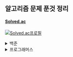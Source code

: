 ## 알고리즘 문제 푼것 정리

#### <a href = "https://solved.ac/">Solved.ac</a>
[![Solved.ac프로필](http://mazassumnida.wtf/api/v2/generate_badge?boj=ccc96360)](https://solved.ac/profile/ccc96360)

<details>
<summary>백준</summary>
<div markdown="1">

<details>
<summary>Bronze</summary>
<div markdown="1">

| 번호 | 문제이름 | 난이도 | 언어 |
| --- |:---:| :---:| :---:|
1000 | [A+B](https://www.acmicpc.net/problem/1000) | Bronze V | Python3
1271 | [엄청난 부자2](https://www.acmicpc.net/problem/1271) | Bronze V | Python3
15727 | [조별과제를 할려는데 조장이 사라졌다.](https://www.acmicpc.net/problem/15727) | Bronze V | Python3
1297 | [TV 크기](https://www.acmicpc.net/problem/1297) | Bronze IV | Python3
1330 | [두 수 비교하기](https://www.acmicpc.net/problem/1330) | Bronze IV | Python3
1009 | [분산처리](https://www.acmicpc.net/problem/1009) | Bronze III | Python3
1085 | [직사각형에서 탈출](https://www.acmicpc.net/problem/1085) | Bronze III | Python3
1267 | [핸드폰 요금](https://www.acmicpc.net/problem/1267) | Bronze III | Python3
1547 | [공](https://www.acmicpc.net/problem/1547) | Bronze III | Python3
1284 | [집 주소](https://www.acmicpc.net/problem/1284) | Bronze III | Python3
2884 | [알람 시계](https://www.acmicpc.net/problem/2884) | Bronze III | Python3
1942 | [디지털시계](https://www.acmicpc.net/problem/1942) | Bronze III | Python3
1075 | [나누기](https://www.acmicpc.net/problem/1075) | Bronze II | Python3
1076 | [저항](https://www.acmicpc.net/problem/1076) | Bronze II | Python3
1100 | [하얀 칸](https://www.acmicpc.net/problem/1100) | Bronze II | Python3
1152 | [단어의 개수](https://www.acmicpc.net/problem/1152) | Bronze II | Python3
1159 | [농구 경기](https://www.acmicpc.net/problem/1159) | Bronze II | Python3
1225 | [이상한 곱셈](https://www.acmicpc.net/problem/1159) | Bronze II | Python3
1032 | [명령 프롬프트](https://www.acmicpc.net/problem/1032) | Bronze I | Python3
1110 | [더하기 사이클](https://www.acmicpc.net/problem/1110) | Bronze I | Python3
1157 | [단어 공부](https://www.acmicpc.net/problem/1157) | Bronze I | Python3
1236 | [성 지키기](https://www.acmicpc.net/problem/1236) | Bronze I | Python3
1252 | [이진수 덧셈](https://www.acmicpc.net/problem/1252) | Bronze I | Python3
1268 | [임시 반장 정하기](https://www.acmicpc.net/problem/1268) | Bronze I | Python3
1259 | [팰린드롬수](https://www.acmicpc.net/problem/1259) | Bronze I | Python3
1296 | [데이트](https://www.acmicpc.net/problem/1296) | Bronze I | Python3
1312 | [소수](https://www.acmicpc.net/problem/1312) | Bronze I | Python3
1308 | [D-Day](https://www.acmicpc.net/problem/1308) | Bronze I | Python3
1357 | [뒤집힌 덧셈](https://www.acmicpc.net/problem/1357) | Bronze I | Python3
1356 | [유진수](https://www.acmicpc.net/problem/1356) | Bronze I | Python3
1388 | [바닥장식](https://www.acmicpc.net/problem/1388) | Bronze I | Python3
1453 | [피시방 알바](https://www.acmicpc.net/problem/1453) | Bronze I | Python3
1524 | [세준세비](https://www.acmicpc.net/problem/1524) | Bronze I | Python3
1855 | [암호](https://www.acmicpc.net/problem/1855) | Bronze I | Python3
1977 | [완전제곱수](https://www.acmicpc.net/problem/1977) | Bronze I | Python3
2033 | [반올림](https://www.acmicpc.net/problem/2033) | Bronze I | Python3
11179 | [2진수 뒤집기](https://www.acmicpc.net/problem/11179) | Bronze I | Python3
2748 | [피보나치 수 1](https://www.acmicpc.net/problem/2748) | BronzeI | Java
11050 | [이항 계수 1](https://www.acmicpc.net/problem/11050) | BronzeI | Java
통계 | 총합 | 39문제
</div>
</details>

<details>
<summary>Silver </summary>
<details>
<summary>Silver V ~ Silver III</summary>
<div markdown="1">

| 번호 | 문제이름 | 난이도 | 언어 |
| --- |:---:| :---:| :---:|
2714 | [문자를 받은 승환이](https://www.acmicpc.net/problem/2714) | Silver V | Python3
1913 | [달팽이](https://www.acmicpc.net/problem/1913) | Silver V | Python3
1145 | [적어도 대부분의 배수](https://www.acmicpc.net/problem/1145) | Silver V | Python3
8979 | [올림픽](https://www.acmicpc.net/problem/8979) | Silver V | Python3
2818 | [숙제하기 싫을 때](https://www.acmicpc.net/problem/2818) | Silver V | Python3
18511 | [큰 수 구성하기](https://www.acmicpc.net/problem/18511) | Silver V | Python3
1037 | [약수](https://www.acmicpc.net/problem/1037) | Silver V | Python3
1476 | [날짜 계산](https://www.acmicpc.net/problem/1476) | Silver V | Python3
9324 | [진짜 메시지](https://www.acmicpc.net/problem/9324) | Silver V | Python3
3724 | [표](https://www.acmicpc.net/problem/3724) | Silver V | Python3
9627 | [문장](https://www.acmicpc.net/problem/9627) | Silver V | Python3
5555 | [반지](https://www.acmicpc.net/problem/5555) | Silver V | Python3
14626 | [ISBN](https://www.acmicpc.net/problem/14626) | Silver V | Python3
1544 | [사이클 단어](https://www.acmicpc.net/problem/1544) | Silver V | Python3
1812 | [사탕](https://www.acmicpc.net/problem/1812) | Silver V | Python3
1063 | [킹](https://www.acmicpc.net/problem/1063) | Silver V | Python3
1475 | [방번호](https://www.acmicpc.net/problem/1475) | Silver V | Python3
1316 | [그룹 단어 체커](https://www.acmicpc.net/problem/1316) | Silver V | Python3
2998 | [8진수](https://www.acmicpc.net/problem/2998) | Silver V | Python3
1181 | [단어 정렬](https://www.acmicpc.net/problem/1181) | Silver V | Python3
7568 | [덩치](https://www.acmicpc.net/problem/7568) | Silver V | Python3
1436 | [영화감독 숌](https://www.acmicpc.net/problem/1436) | Silver V | Python3
11651 | [좌표 정렬하기2](https://www.acmicpc.net/problem/11651) | Silver V | Python3
11723 | [집합](https://www.acmicpc.net/problem/11723) | Silver V | Python3
10610 | [30](https://www.acmicpc.net/problem/10610) | Silver V | Python3
11004 | [K번째 수](https://www.acmicpc.net/problem/11004) | Silver V | Python3
10867 | [중복 빼고 정렬하기](https://www.acmicpc.net/problem/10867) | Silver V | Python3
2822 | [점수 계산](https://www.acmicpc.net/problem/2822) | Silver V | Python3
1010 | [다리 놓기](https://www.acmicpc.net/problem/1010) | Silver V | Python3, Java
2503 | [숫자 야구](https://www.acmicpc.net/problem/2503) | Silver V | Python3
7785 | [회사에 있는 사람](https://www.acmicpc.net/problem/7785) | Silver V | Python3
1059 | [좋은 구간](https://www.acmicpc.net/problem/1059) | Silver V | Python3
1158 | [요세푸스 문제](https://www.acmicpc.net/problem/1158) | Silver V | Python3
4673 | [셀프 넘버](https://www.acmicpc.net/problem/4673) | Silver V | Python3
2941 | [크로아티아 알파벳](https://www.acmicpc.net/problem/2941) | Silver V | Java
2751 | [수 정렬하기 2](https://www.acmicpc.net/problem/2751) | Silver V | Java
1427 | [소트인사이드](https://www.acmicpc.net/problem/1427) | Silver V | Java
10989 | [수 정렬하기 3](https://www.acmicpc.net/problem/10989) | Silver V | Java
2581 | [소수](https://www.acmicpc.net/problem/2581) | Silver V | Java
5568 | [카드 놓기](https://www.acmicpc.net/problem/5568) | Silver V | Java
1065 | [한수](https://www.acmicpc.net/problem/1065) | Silver IV | Python3
10828 | [스택](https://www.acmicpc.net/problem/10828) | Silver IV | Python3
1978 | [소수 찾기](https://www.acmicpc.net/problem/1978) | Silver IV | Python3
9012 | [괄호](https://www.acmicpc.net/problem/9012) | Silver IV | Python3
1026 | [보물](https://www.acmicpc.net/problem/1026) | Silver IV | Python3
1120 | [문자열](https://www.acmicpc.net/problem/1120) | Silver IV | Python3
1205 | [등수 구하기](https://www.acmicpc.net/problem/1205) | Silver IV | Python3
1049 | [기타줄](https://www.acmicpc.net/problem/1049) | Silver IV | Python3
1213 | [팰린드롬 만들기](https://www.acmicpc.net/problem/1213) | Silver IV | Python3
1235 | [학생 번호](https://www.acmicpc.net/problem/1235) | Silver IV | Python3
1244 | [스위치 켜고 끄기](https://www.acmicpc.net/problem/1244) | Silver IV | Python3
1292 | [쉽게 푸는 문제](https://www.acmicpc.net/problem/1292) | Silver IV | Python3
1302 | [베스트셀러](https://www.acmicpc.net/problem/1302) | Silver IV | Python3
1337 | [올바른 배열](https://www.acmicpc.net/problem/1337) | Silver IV | Python3
1343 | [폴리오미노](https://www.acmicpc.net/problem/1343) | Silver IV | Python3
1487 | [물건팔기](https://www.acmicpc.net/problem/1487) | Silver IV | Python3
1543 | [문서 검색](https://www.acmicpc.net/problem/1543) | Silver IV | Python3
1764 | [듣보잡](https://www.acmicpc.net/problem/1764) | Silver IV | Python3
2597 | [줄자접기](https://www.acmicpc.net/problem/2597) | Silver IV | Python3
1817 | [짐 챙기는 숌](https://www.acmicpc.net/problem/1817) | Silver IV | Python3
1620 | [나는야 포켓몬 마스터 이다솜](https://www.acmicpc.net/problem/1620) | Silver IV | Python3
10845 | [큐](https://www.acmicpc.net/problem/10845) | Silver IV | Java
1920 | [수 찾기](https://www.acmicpc.net/problem/1920) | Silver IV | Java
14501 | [퇴사](https://www.acmicpc.net/problem/14501) | Silver IV | Java
2164 | [카드2](https://www.acmicpc.net/problem/2164) | Silver IV | Java
11866 | [요세푸스 문제 0](https://www.acmicpc.net/problem/11866) | Silver IV | Java
10773 | [제로](https://www.acmicpc.net/problem/10773) | Silver IV | Java
10815 | [숫자 카드](https://www.acmicpc.net/problem/10815) | Silver IV | Java
2217 | [로프](https://www.acmicpc.net/problem/2217) | Silver IV | Python3
10816 | [숫자 카드2](https://www.acmicpc.net/problem/10816) | Silver IV | Java
11656 | [접미사 배열](https://www.acmicpc.net/problem/11656) | Silver IV | Java
11653 | [소인수분해](https://www.acmicpc.net/problem/11653) | Silver IV | Java
2960 | [에라토스테네스의 체](https://www.acmicpc.net/problem/2960) | Silver IV | Java
2729 | [이진수 덧셈](https://www.acmicpc.net/problem/2729) | Silver IV | Java
22858 | [원상 복구(small)](https://www.acmicpc.net/problem/22858) | Silver IV | Java
1463 | [1로 만들기](https://www.acmicpc.net/problem/1463) | Silver III | Python3
9095 | [1,2,3 더하기](https://www.acmicpc.net/problem/9095) | Silver III | Python3
1003 | [피보나치 함수](https://www.acmicpc.net/problem/1003) | Silver III | Python3
11726 | [2xn 타일링](https://www.acmicpc.net/problem/11726) | Silver III | Python3
11399 | [ATM](https://www.acmicpc.net/problem/11399) | Silver III | Python3
2193 | [이친수](https://www.acmicpc.net/problem/2193) | Silver III | Python3
2606 | [바이러스](https://www.acmicpc.net/problem/2606) | Silver III | Python3
11727 | [2xn 타일링2](https://www.acmicpc.net/problem/11727) | Silver III | Python3
9461 | [파도반 수열](https://www.acmicpc.net/problem/9461) | Silver III | Python3
15649 | [스택 수열](https://www.acmicpc.net/problem/15649) | Silver III | Python3
2805 | [나무 자르기](https://www.acmicpc.net/problem/2805) | Silver III | Python3, Java
17390 | [이건 꼭 풀어야 해!](https://www.acmicpc.net/problem/17390) | Silver III | Python3
10799 | [쇠 막대기](https://www.acmicpc.net/problem/10799) | Silver III | Python3
1904 | [01타일](https://www.acmicpc.net/problem/1904) | Silver III | Python3
1270 | [전쟁-땅따먹기](https://www.acmicpc.net/problem/1270) | Silver III | Python3
1676 | [팩토리얼 0의 개수](https://www.acmicpc.net/problem/1676) | Silver III | Python3
1699 | [제곱수의 합](https://www.acmicpc.net/problem/1699) | Silver III | Python3
1406 | [에디터](https://www.acmicpc.net/problem/1406) | Silver III | Python3
2003 | [수들의 합 2](https://www.acmicpc.net/problem/2003) | Silver III | Python3, Java
10974 | [모든 순열](https://www.acmicpc.net/problem/10974) | Silver III | Python3
2630 | [색종이 만들기](https://www.acmicpc.net/problem/2630) | Silver III | Python3
11659 | [구간 합 구하기 4](https://www.acmicpc.net/problem/11659) | Silver III | Python3, Java
1057 | [토너먼트](https://www.acmicpc.net/problem/1057) | Silver III | Python3
9322 | [철벽 보안 알고리즘](https://www.acmicpc.net/problem/9322) | Silver III | Python3
14425 | [문자열 집합](https://www.acmicpc.net/problem/14425) | Silver III | Python3
17479 | [정식당](https://www.acmicpc.net/problem/17479) | Silver III | Python3
2310 | [어드벤쳐 게임](https://www.acmicpc.net/problem/2310) | Silver III | Python3
2872 | [우리집엔 도서관이 있어](https://www.acmicpc.net/problem/2872) | Silver III | Python3
15649 | [N 과M (1)](https://www.acmicpc.net/problem/15649) | Silver III | Java
15650 | [N 과M (2)](https://www.acmicpc.net/problem/15650) | Silver III | Java
15651 | [N 과M (3)](https://www.acmicpc.net/problem/15651) | Silver III | Java
15652 | [N 과M (4)](https://www.acmicpc.net/problem/15652) | Silver III | Java
15654 | [N 과M (5)](https://www.acmicpc.net/problem/15654) | Silver III | Java
15655 | [N 과M (6)](https://www.acmicpc.net/problem/15655) | Silver III | Java
15656 | [N 과M (7)](https://www.acmicpc.net/problem/15656) | Silver III | Java
15657 | [N 과M (8)](https://www.acmicpc.net/problem/15657) | Silver III | Java
14889 | [스타트와 링크](https://www.acmicpc.net/problem/14889) | Silver III | Java
1654 | [랜선 자르기](https://www.acmicpc.net/problem/1654) | Silver III | Java
10972 | [다음 순열](https://www.acmicpc.net/problem/10972) | Silver III | Java
1748 | [수 이어 쓰기 1](https://www.acmicpc.net/problem/1748) | Silver III | Java
1735 | [분수 합](https://www.acmicpc.net/problem/1735) | Silver III | Java
5397 | [키로거](https://www.acmicpc.net/problem/5397) | Silver III | Java
1072 | [게임](https://www.acmicpc.net/problem/1072) | Silver III | Java
13251 | [조약돌 꺼내기](https://www.acmicpc.net/problem/13251) | Silver III | Java
2579 | [계단 오르기](https://www.acmicpc.net/problem/2579) | Silver III | Java
통계 | 총합 | 119문제
</div>
</details>
<details>

<summary>Silver II ~ Silver I</summary>
<div markdown="1">

| 번호 | 문제이름 | 난이도 | 언어 |
| --- |:---:| :---:| :---:|
1260 | [DFS와 BFS](https://www.acmicpc.net/problem/1260) | Silver II | Python3
1929 | [소수 구하기](https://www.acmicpc.net/problem/1929) | Silver II | Python3
11053 | [가장 긴 증가하는 부분 수열](https://www.acmicpc.net/problem/11053) | Silver II | Python3
11729 | [하노이 탑 이동 순서](https://www.acmicpc.net/problem/11729) | Silver II | Python3
1012 | [유기농 배추](https://www.acmicpc.net/problem/1012) | Silver II | Python3
1912 | [연속합](https://www.acmicpc.net/problem/1912) | Silver II | Python3
11724 | [연결 요소의 개수](https://www.acmicpc.net/problem/11724) | Silver II | Python3
1931 | [회의실 배정](https://www.acmicpc.net/problem/1931) | Silver II | Python3
9465 | [스티커](https://www.acmicpc.net/problem/9465) | Silver II | Python3
4948 | [베르트랑 공준](https://www.acmicpc.net/problem/4948) | Silver II | Python3
6603 | [로또](https://www.acmicpc.net/problem/6603) | Silver II | Python3
4963 | [섬의 개수](https://www.acmicpc.net/problem/4963) | Silver II | Python3
1182 | [부분수열의 합](https://www.acmicpc.net/problem/1182) | Silver II | Python3
1541 | [잃어버린 괄호](https://www.acmicpc.net/problem/1541) | Silver II | Python3
11055 | [가장 큰 증가 부분 수열](https://www.acmicpc.net/problem/11055) | Silver II | Python3
7562 | [나이트의 이동](https://www.acmicpc.net/problem/7562) | Silver II | Python3
11722 | [가장 긴 감소하는 부분 수열](https://www.acmicpc.net/problem/11722) | Silver II | Python3
11279 | [최대 힙](https://www.acmicpc.net/problem/11279) | Silver II | Python3, Java
1780 | [종이의 개수](https://www.acmicpc.net/problem/1780) | Silver II | Python3
10819 | [차이를 최대로](https://www.acmicpc.net/problem/10819) | Silver II | Python3
2644 | [촌수계산](https://www.acmicpc.net/problem/2644) | Silver II | Python3
11725 | [트리의 부모 찾기](https://www.acmicpc.net/problem/11725) | Silver II | Python3
1890 | [점프](https://www.acmicpc.net/problem/1890) | Silver II | Python3
10971 | [외판원 순회 2](https://www.acmicpc.net/problem/10971) | Silver II | Python3
5430 | [AC](https://www.acmicpc.net/problem/5430) | Silver II | Python3
18870 | [좌표 압축](https://www.acmicpc.net/problem/18870) | Silver II | Python3
13565 | [침투](https://www.acmicpc.net/problem/13565) | Silver II | Python3
20438 | [출석체크](https://www.acmicpc.net/problem/20438) | Silver II | Python3
3186 | [소변기](https://www.acmicpc.net/problem/3186) | Silver II | Python3
1714 | [하노이 탑](https://www.acmicpc.net/problem/1714) | Silver II | Python3
1058 | [친구](https://www.acmicpc.net/problem/1058) | Silver II | Python3
1106 | [호텔](https://www.acmicpc.net/problem/1106) | Silver II | Python3
2504 | [괄호의 값](https://www.acmicpc.net/problem/2504) | Silver II | Python3
2004 | [조합 0의 개수](https://www.acmicpc.net/problem/2004) | Silver II | Java
1965 | [상자 넣기](https://www.acmicpc.net/problem/1965) | Silver II | Java
2529 | [부등호](https://www.acmicpc.net/problem/2529) | Silver II | Java
15663 | [N과 M (9)](https://www.acmicpc.net/problem/15663) | Silver II | Java
1713 | [후보 추천하기](https://www.acmicpc.net/problem/1713) | Silver II | Java
15664 | [N과 M (10)](https://www.acmicpc.net/problem/15664) | Silver II | Java
2178 | [미로탐색](https://www.acmicpc.net/problem/2178) | Silver I | Python3
1149 | [RGB거리](https://www.acmicpc.net/problem/1149) | Silver I | Python3
2667 | [단지번호붙이기](https://www.acmicpc.net/problem/2667) | Silver I | Python3
11047 | [동전 0](https://www.acmicpc.net/problem/11047) | Silver I | Python3
1932 | [정수 삼각형](https://www.acmicpc.net/problem/1932) | Silver I | Python3, Java
7576 | [토마토](https://www.acmicpc.net/problem/7576) | Silver I | Python3
1697 | [숨바꼭질](https://www.acmicpc.net/problem/1697) | Silver I | Python3
2156 | [포도주 시식](https://www.acmicpc.net/problem/2156) | Silver I | Python3
10844 | [쉬운 계단 수](https://www.acmicpc.net/problem/10844) | Silver I | Python3
11052 | [카드 구매하기](https://www.acmicpc.net/problem/11052) | Silver I | Python3
14888 | [연산자 끼워넣기](https://www.acmicpc.net/problem/14888) | Silver I | Python3
1011 | [Fly me to the Alpha Centauri](https://www.acmicpc.net/problem/1011) | Silver I | Python3
11057 | [오르막 수](https://www.acmicpc.net/problem/11057) | Silver I | Python3
1991 | [트리 순회](https://www.acmicpc.net/problem/1991) | Silver I | Python3, Java
2293 | [동전 1](https://www.acmicpc.net/problem/2293) | Silver I | Python3
2447 | [별 찍기-10](https://www.acmicpc.net/problem/2447) | Silver I | Python3
11403 | [경로 찾기](https://www.acmicpc.net/problem/11403) | Silver I | Python3
9020 | [골드바흐의 추측](https://www.acmicpc.net/problem/9020) | Silver I | Python3
2468 | [안전 영역](https://www.acmicpc.net/problem/2468) | Silver I | Python3
2583 | [영역 구하기](https://www.acmicpc.net/problem/2583) | Silver I | Python3
1992 | [쿼드트리](https://www.acmicpc.net/problem/1992) | Silver I | Python3
1927 | [최소 힙](https://www.acmicpc.net/problem/1927) | Silver I | Python3, Java
11051 | [이항 계수2](https://www.acmicpc.net/problem/11051) | Silver I | Python3, Java
2133 | [타일 채우기](https://www.acmicpc.net/problem/2133) | Silver I | Python3
11048 | [이동하기](https://www.acmicpc.net/problem/11048) | Silver I | Python3
2294 | [동전 2](https://www.acmicpc.net/problem/2294) | Silver I | Python3
14891 | [톱니바퀴](https://www.acmicpc.net/problem/14891) | Silver I | Python3
1629 | [곱셈](https://www.acmicpc.net/problem/1629) | Silver I | Python3
6588 | [골드바흐의 추측](https://www.acmicpc.net/problem/6588) | Silver I | Python3
1074 | [Z](https://www.acmicpc.net/problem/1074) | Silver I | Python3
1389 | [케빈 베이컨의 6단계 법칙](https://www.acmicpc.net/problem/1389) | Silver I | Python3
1309 | [동물원](https://www.acmicpc.net/problem/1309) | Silver I | Python3
16953 | [A->B](https://www.acmicpc.net/problem/16953) | Silver I | Python3
11286 | [절대값 힙](https://www.acmicpc.net/problem/11286) | Silver I | Java
5639 | [이진 검색 트리](https://www.acmicpc.net/problem/5639) | Silver I | Java
1722 | [순열의 순서](https://www.acmicpc.net/problem/1722) | Silver I | Java
11660 | [구간 합 구하기 5](https://www.acmicpc.net/problem/11660) | Silver I | Java
1946 | [신입 사원](https://www.acmicpc.net/problem/1946) | Silver I | Java
2011 | [암호코드](https://www.acmicpc.net/problem/2011) | Silver I | Java
통계 | 총합 | 78문제
</div>
</details>
</details>


<details>
<summary>Gold</summary>
<div markdown="1">

| 번호 | 문제이름 | 난이도 | 언어 |
| --- |:---:| :---:| :---:|
14502 | [연구소](https://www.acmicpc.net/problem/14502) | Gold V | Python3
1753 | [최단경로](https://www.acmicpc.net/problem/1753) | Gold V | Python3, Java
14503 | [로봇 청소기](https://www.acmicpc.net/problem/14503) | Gold V | Python3
9251 | [LCS](https://www.acmicpc.net/problem/9251) | Gold V | Python3
1759 | [암호 만들기](https://www.acmicpc.net/problem/1759) | Gold V | Python3, Java
14500 | [테트로미노](https://www.acmicpc.net/problem/14500) | Gold V | Python3
15686 | [치킨 배달](https://www.acmicpc.net/problem/15686) | Gold V | Python3
10026 | [적록색약](https://www.acmicpc.net/problem/10026) | Gold V | Python3
3190 | [뱀](https://www.acmicpc.net/problem/3190) | Gold V | Python3
14499 | [주사위 굴리기](https://www.acmicpc.net/problem/14499) | Gold V | Python3
12865 | [평범한 배낭](https://www.acmicpc.net/problem/12865) | Gold V | Python3, Java
2225 | [합분해](https://www.acmicpc.net/problem/2225) | Gold V | Python3
1107 | [리모컨](https://www.acmicpc.net/problem/1107) | Gold V | Python3
1916 | [최소비용 구하기](https://www.acmicpc.net/problem/1916) | Gold V | Python3
3055 | [탈출](https://www.acmicpc.net/problem/3055) | Gold V | Python3, Java
15683 | [감시](https://www.acmicpc.net/problem/15683) | Gold V | Python3
16234 | [인구 이동](https://www.acmicpc.net/problem/16234) | Gold V | Python3
5014 | [스타트링크](https://www.acmicpc.net/problem/5014) | Gold V | Python3
2589 | [보물섬](https://www.acmicpc.net/problem/2589) | Gold V | Python3
1915 | [가장 큰 정사각형](https://www.acmicpc.net/problem/1915) | Gold V | Python3
7662 | [이중 우선순위 큐](https://www.acmicpc.net/problem/7662) | Gold V | Python3
2493 | [탑](https://www.acmicpc.net/problem/2493) | Gold V | Python3
9019 | [DSLR](https://www.acmicpc.net/problem/9019) | Gold V | Python3
9252 | [LCS2](https://www.acmicpc.net/problem/9252) | Gold V | Python3, Java
17070 | [파이프 옮기기 1](https://www.acmicpc.net/problem/17070) | Gold V | Python3
17069 | [파이프 옮기기 2](https://www.acmicpc.net/problem/17069) | Gold V | Python3
2812 | [크게 만들기](https://www.acmicpc.net/problem/2812) | Gold V | Python3
12904 | [A와 B](https://www.acmicpc.net/problem/12904) | Gold V | Python3
1092 | [배](https://www.acmicpc.net/problem/1092) | Gold V | Python3
1461 | [도서관](https://www.acmicpc.net/problem/1461) | Gold V | Python3
1464 | [뒤집기 3](https://www.acmicpc.net/problem/1464) | Gold V | Python3
13549 | [숨바꼭질3](https://www.acmicpc.net/problem/13549) | Gold V | Python3
1068 | [트리](https://www.acmicpc.net/problem/1068) | Gold V | Python3
5557 | [1학년](https://www.acmicpc.net/problem/5557) | Gold V | Python3, Java
11758 | [CCW](https://www.acmicpc.net/problem/11758) | Gold V | Python3
1600 | [말이 되고픈 원숭이](https://www.acmicpc.net/problem/1600) | Gold V | Python3
14226 | [이모티콘](https://www.acmicpc.net/problem/14226) | Gold V | Python3
2075 | [N번째 큰 수](https://www.acmicpc.net/problem/2075) | Gold V | Java
2636 | [치즈](https://www.acmicpc.net/problem/2636) | Gold V | Java
2636 | [N-Queen](https://www.acmicpc.net/problem/2636) | Gold V | Java
3020 | [개똥벌레](https://www.acmicpc.net/problem/3020) | Gold V | Java
5569 | [출근 경로](https://www.acmicpc.net/problem/5569) | Gold V | Java
5582 | [공통 부분 문자열](https://www.acmicpc.net/problem/5582) | Gold V | Java
1987 | [알파벳](https://www.acmicpc.net/problem/1987) | Gold IV | Python3
2206 | [벽 부수고 이동하기](https://www.acmicpc.net/problem/2206) | Gold IV | Python3
2580 | [스도쿠](https://www.acmicpc.net/problem/2580) | Gold IV | Python3, Java
1717 | [집합의 표현](https://www.acmicpc.net/problem/1717) | Gold IV | Python3, Java
1197 | [최소 스패닝 트리](https://www.acmicpc.net/problem/1197) | Gold IV | Python3
1520 | [내리막길](https://www.acmicpc.net/problem/1520) | Gold IV | Python3
1922 | [네트워크 연결](https://www.acmicpc.net/problem/1922) | Gold IV | Python3
16236 | [아기 상어](https://www.acmicpc.net/problem/16236) | Gold IV | Python3
11404 | [플로이드](https://www.acmicpc.net/problem/11404) | Gold IV | Python3, Java
1707 | [이분 그래프](https://www.acmicpc.net/problem/1707) | Gold IV | Python3
2448 | [별 찍기 - 11](https://www.acmicpc.net/problem/2448) | Gold IV | Python3
1261 | [알고스팟](https://www.acmicpc.net/problem/1261) | Gold IV | Python3
2573 | [빙산](https://www.acmicpc.net/problem/2573) | Gold IV | Python3
15685 | [드래곤 커브](https://www.acmicpc.net/problem/15685) | Gold IV | Python3
1504 | [특정한 최단 경로](https://www.acmicpc.net/problem/1504) | Gold IV | Python3
1806 | [부분합](https://www.acmicpc.net/problem/1806) | Gold IV | Python3, Java
2096 | [내려가기](https://www.acmicpc.net/problem/2096) | Gold IV | Python3
9466 | [텀 프로젝트](https://www.acmicpc.net/problem/9466) | Gold IV | Python3
1967 | [트리의 지름](https://www.acmicpc.net/problem/1967) | Gold IV | Python3
15684 | [사다리 조작](https://www.acmicpc.net/problem/15684) | Gold IV | Python3
16235 | [나무 재테크](https://www.acmicpc.net/problem/16235) | Gold IV | Python3
1339 | [단어 수학](https://www.acmicpc.net/problem/1339) | Gold IV | Python3
1963 | [소수 경로](https://www.acmicpc.net/problem/1963) | Gold IV | Python3
5052 | [전화번호 목록](https://www.acmicpc.net/problem/5052) | Gold IV | Python3
2056 | [작업](https://www.acmicpc.net/problem/2056) | Gold IV | Python3
14002 | [가장 긴 증가하는 부분 수열 4](https://www.acmicpc.net/problem/14002) | Gold IV | Python3
1715 | [카드 정렬하기](https://www.acmicpc.net/problem/1715) | Gold IV | Python3
9935 | [문자열 폭발](https://www.acmicpc.net/problem/9935) | Gold IV | Python3
17298 | [오큰수](https://www.acmicpc.net/problem/17298) | Gold IV | Python3
17135 | [캐슬 디펜스](https://www.acmicpc.net/problem/17135) | Gold IV | Python3
1744 | [수 묶기](https://www.acmicpc.net/problem/1744) | Gold IV | Python3
1976 | [여행 가자](https://www.acmicpc.net/problem/1976) | Gold IV | Python3
4485 | [녹색 옷 입은 애가 젤다지?](https://www.acmicpc.net/problem/4485) | Gold IV | Python3
17140 | [이차원 배열과 연산](https://www.acmicpc.net/problem/17140) | Gold IV | Python3
2458 | [키 순서](https://www.acmicpc.net/problem/2458) | Gold IV | Python3
1939 | [중량제한](https://www.acmicpc.net/problem/1939) | Gold IV | Python3
17406 | [배열 돌리기 4](https://www.acmicpc.net/problem/17406) | Gold IV | Python3
2600 | [구슬게임](https://www.acmicpc.net/problem/2600) | Gold IV | Python3
12107 | [약수 지우기 게임 1](https://www.acmicpc.net/problem/12107) | Gold IV | Python3
1026 | [가르침](https://www.acmicpc.net/problem/1026) | Gold IV | Java
11657 | [타임머신](https://www.acmicpc.net/problem/11657) | Gold IV | Java
14890 | [경사로](https://www.acmicpc.net/problem/14890) | Gold III | Python3
1644 | [소수의 연속합](https://www.acmicpc.net/problem/1644) | Gold III | Python3
11054 | [가장 긴 바이토닉 부분 수열](https://www.acmicpc.net/problem/11054) | Gold III | Python3
1005 | [ACM Craft](https://www.acmicpc.net/problem/1005) | Gold III | Python3
1937 | [욕심쟁이 판다](https://www.acmicpc.net/problem/1937) | Gold III | Python3
1238 | [파티](https://www.acmicpc.net/problem/1238) | Gold III | Python3
11066 | [파일 합치기](https://www.acmicpc.net/problem/11066) | Gold III | Python3
2146 | [다리 만들기](https://www.acmicpc.net/problem/2146) | Gold III | Python3
1167 | [트리의 지름](https://www.acmicpc.net/problem/1167) | Gold III | Python3
11049 | [행렬 곱셈 순서](https://www.acmicpc.net/problem/11049) | Gold III | Python3
1300 | [K번째 수](https://www.acmicpc.net/problem/1300) | Gold III | Python3
1516 | [게임 개발](https://www.acmicpc.net/problem/1516) | Gold III | Python3, Java
2437 | [저울](https://www.acmicpc.net/problem/2437) | Gold III | Python3
7579 | [앱](https://www.acmicpc.net/problem/7579) | Gold III | Python3, Java
11437 | [LCA](https://www.acmicpc.net/problem/11437) | Gold III | Python3
2352 | [반도체 설계](https://www.acmicpc.net/problem/2352) | Gold III | Python3
16637 | [괄호 추가하기](https://www.acmicpc.net/problem/16637) | Gold III | Python3
10159 | [저울](https://www.acmicpc.net/problem/10159) | Gold III | Python3
1613 | [역사](https://www.acmicpc.net/problem/1613) | Gold III | Python3
2263 | [트리의 순회](https://www.acmicpc.net/problem/2263) | Gold III | Python3
11779 | [최소비용 구하기 2](https://www.acmicpc.net/problem/11779) | Gold III | Python3
1256 | [사전](https://www.acmicpc.net/problem/1256) | Gold III | Python3, Java
2533 | [사회망 서비스(SNS)](https://www.acmicpc.net/problem/2533) | Gold III | Python3
2143 | [두 배열의 합](https://www.acmicpc.net/problem/2143) | Gold III | Python3, Java
14442 | [벽 부수고 이동하기 2](https://www.acmicpc.net/problem/14442) | Gold III | Python3
1507 | [궁금한 민호](https://www.acmicpc.net/problem/1507) | Gold III | Python3
8980 | [택배](https://www.acmicpc.net/problem/8980) | Gold III | Python3
13904 | [과제](https://www.acmicpc.net/problem/13904) | Gold III | Python3
11062 | [카드 게임](https://www.acmicpc.net/problem/11062) | Gold III | Python3
19237 | [어른 상어](https://www.acmicpc.net/problem/19237) | Gold III | Python3
16562 | [친구비](https://www.acmicpc.net/problem/16562) | Gold III | Python3
10800 | [컬러볼](https://www.acmicpc.net/problem/10800) | Gold III | Python3
2342 | [Dance Dance Revolution](https://www.acmicpc.net/problem/2342) | Gold III | Python3
2662 | [기업투자](https://www.acmicpc.net/problem/2662) | Gold III | Python3
1826 | [연료 채우기](https://www.acmicpc.net/problem/1826) | Gold III | Python3
16434 | [드래곤 앤 던전](https://www.acmicpc.net/problem/16434) | Gold III | Python3
11967 | [불켜기](https://www.acmicpc.net/problem/11967) | Gold III | Python3
1947 | [선물 전달](https://www.acmicpc.net/problem/1947) | Gold III | Python3
3425 | [고스택](https://www.acmicpc.net/problem/3425) | Gold III | Java
1039 | [교환](https://www.acmicpc.net/problem/1039) | Gold III | Java
2904 | [수학은 너무 쉬워](https://www.acmicpc.net/problem/2904) | Gold III | Java
2252 | [줄 세우기](https://www.acmicpc.net/problem/2252) | Gold II | Python3, Java
13460 | [구슬 탈출2](https://www.acmicpc.net/problem/13460) | Gold II | Python3
12100 | [2048(Easy)](https://www.acmicpc.net/problem/12100) | Gold II | Python3
10942 | [팰린드롬?](https://www.acmicpc.net/problem/10942) | Gold II | Python3
2749 | [피보나치 수 3](https://www.acmicpc.net/problem/2749) | Gold II | Python3
12015 | [가장 긴 증가하는 부분 수열2](https://www.acmicpc.net/problem/12015) | Gold II | Python3
1766 | [문제집](https://www.acmicpc.net/problem/1766) | Gold II | Python3
1655 | [가운데를 말해요](https://www.acmicpc.net/problem/1655) | Gold II | Python3
17143 | [낚시왕](https://www.acmicpc.net/problem/17143) | Gold II | Python3
4195 | [친구 네트워크](https://www.acmicpc.net/problem/4195) | Gold II | Python3
1202 | [보석 도둑](https://www.acmicpc.net/problem/1202) | Gold II | Python3, Java
1525 | [퍼즐](https://www.acmicpc.net/problem/1525) | Gold II | Python3
17136 | [색종이 붙이기](https://www.acmicpc.net/problem/17136) | Gold II | Python3
7453 | [합이 0인 네 정수](https://www.acmicpc.net/problem/7453) | Gold II | Python3, Java
2623 | [음악프로그램](https://www.acmicpc.net/problem/2623) | Gold II | Python3
12738 | [가장 긴 증가하는 부분수열3](https://www.acmicpc.net/problem/12738) | Gold II | Python3
2250 | [트리의 높이와 너비](https://www.acmicpc.net/problem/2250) | Gold II | Python3
17472 | [다리 만들기 2](https://www.acmicpc.net/problem/17472) | Gold II | Python3
10775 | [공항](https://www.acmicpc.net/problem/10775) | Gold II | Python3
3109 | [빵집](https://www.acmicpc.net/problem/3109) | Gold II | Python3
17837 | [새로운 게임 2](https://www.acmicpc.net/problem/17837) | Gold II | Python3
2629 | [양팔저울](https://www.acmicpc.net/problem/2629) | Gold II | Python3
2629 | [통나무 옮기기](https://www.acmicpc.net/problem/2629) | Gold II | Python3
10253 | [헨리](https://www.acmicpc.net/problem/10253) | Gold II | Python3
2014 | [소수의 곱](https://www.acmicpc.net/problem/2014) | Gold II | Python3, Java
1103 | [게임](https://www.acmicpc.net/problem/1103) | Gold II | Java
2042 | [구간 합 구하기](https://www.acmicpc.net/problem/2042) | Gold I | Python3, Java
2357 | [최솟값과 최댓값](https://www.acmicpc.net/problem/2357) | Gold I | Python3
5676 | [음주 코딩](https://www.acmicpc.net/problem/5676) | Gold I | Python3
1016 | [제곱 ㄴㄴ수](https://www.acmicpc.net/problem/1016) | Gold I | Python3
2098 | [외판원 순회](https://www.acmicpc.net/problem/2098) | Gold I | Python3
1786 | [찾기](https://www.acmicpc.net/problem/1786) | Gold I | Python3
16900 | [이름 정하기](https://www.acmicpc.net/problem/16900) | Gold I | Python3
16570 | [앞뒤가 맞는 수열](https://www.acmicpc.net/problem/16570) | Gold I | Python3
10868 | [최솟 값](https://www.acmicpc.net/problem/10868) | Gold I | Python3
2887 | [행성 터널](https://www.acmicpc.net/problem/2887) | Gold I | Python3
11505 | [구간 곱 구하기](https://www.acmicpc.net/problem/11505) | Gold I | Python3
11401 | [이항 계수3](https://www.acmicpc.net/problem/11401) | Gold I | Python3
1700 | [멀티탭 스케줄링](https://www.acmicpc.net/problem/1700) | Gold I | Python3
2169 | [로봇 조종하기](https://www.acmicpc.net/problem/2169) | Gold I | Python3
1102 | [발전소](https://www.acmicpc.net/problem/1102) | Gold I | Java
2268 | [수들의 합](https://www.acmicpc.net/problem/2268) | Gold I | Java
14438 | [수열과 쿼리17](https://www.acmicpc.net/problem/14438) | Gold I | Java
통계 | 총합 | 168문제
</div>
</details>

<details>
<summary>Platinum</summary>
<div markdown="1">

| 번호 | 문제이름 | 난이도 | 언어 |
| --- |:---:| :---:| :---:|
2568 | [전깃줄 - 2](https://www.acmicpc.net/problem/2568) | Platinum V | Python3
2842 | [집배원 한상덕](https://www.acmicpc.net/problem/2842) | Platinum V | Java
2243 | [사탕상자](https://www.acmicpc.net/problem/2243) | Platinum V | Java
9202 | [Boggle](https://www.acmicpc.net/problem/9202) | Platinum V | Java
11003 | [최솟값 찾기](https://www.acmicpc.net/problem/11003) | Platinum V | Java
11438 | [LCA 2](https://www.acmicpc.net/problem/11438) | Platinum V | Java
5719 | [거의 최단 경로](https://www.acmicpc.net/problem/5719) | Platinum V | Java
1854 | [K번째 최단경로 찾기](https://www.acmicpc.net/problem/1854) | Platinum V | Java
9426 | [중앙값 측정](https://www.acmicpc.net/problem/9426) | Platinum V | Java
3860 | [할로윈 묘지](https://www.acmicpc.net/problem/3860) | Platinum V | Java
14003 | [가장 긴 증가하는 부분 수열 5](https://www.acmicpc.net/problem/14003) | Platinum V | Java
7578 | [공장](https://www.acmicpc.net/problem/7578) | Platinum V | Java
11266 | [단절점](https://www.acmicpc.net/problem/11266) | Platinum V | Java
11400 | [단절선](https://www.acmicpc.net/problem/11400) | Platinum V | Java
2517 | [달리기](https://www.acmicpc.net/problem/2517) | Platinum IV | Java
5573 | [산책](https://www.acmicpc.net/problem/5573) | Platinum IV | Java
3176 | [도로 네트워크](https://www.acmicpc.net/problem/3176) | Platinum IV | Java
3830 | [교수님은 기다리지 않는다.](https://www.acmicpc.net/problem/3830) | Platinum III | Java
통계 | 총합 | 18문제
</div>
</details>

</div>
</details>

<details>
<summary>프로그래머스</summary>
<div markdown="1">

<details>
<summary>Level 1</summary>
<div markdown="1">

문제이름 | 출처 | 언어 |
| --- | :---:| :---:|
[크레인 인형뽑기 게임](https://programmers.co.kr/learn/courses/30/lessons/64061) | 2019 카카오 개발자 겨울 인턴십 | Java
[키패드 누르기](https://programmers.co.kr/learn/courses/30/lessons/67256) | 2020 카카오 인턴십 | Python3
[신규 아이디 추천](https://programmers.co.kr/learn/courses/30/lessons/72410) | 2021 카카오 BLIND RECRUITMENT | Python3
[로또의 최고 순위와 최저 순위](https://programmers.co.kr/learn/courses/30/lessons/77484) | 2021 Dev-Matching 웹 백엔드 개발자(상반기) | Python3
[내적](https://programmers.co.kr/learn/courses/30/lessons/70128) | 월간 코드 챌린지 시즌1 | Java
[음양 더하기](https://programmers.co.kr/learn/courses/30/lessons/76501) | 월간 코드 챌린지 시즌2 | Java
[없는 숫자 더하기](https://programmers.co.kr/learn/courses/30/lessons/86051) | 월간 코드 챌린지 시즌3 | Java
[소수 만들기](https://programmers.co.kr/learn/courses/30/lessons/12977) | Summer/Winter Coding(~2018) | Java
[폰켓몬](https://programmers.co.kr/learn/courses/30/lessons/12977) | 찾아라 프로그래밍 마에스터 | Java
[부족한 금액 계산하기](https://programmers.co.kr/learn/courses/30/lessons/82612) | 위클리 챌린지 1주차 | Java
[상호 평가](https://programmers.co.kr/learn/courses/30/lessons/83201) | 위클리 챌린지 2주차 | Java
통계 | 총합 | 11문제
</div>
</details>

<details>
<summary>Level 2</summary>
<div markdown="1">

문제이름 | 출처 | 언어 |
| --- | :---:| :---:|
[124 나라의 숫자](https://programmers.co.kr/learn/courses/30/lessons/12899#) | 연습문제 | Java
[더 맵게](https://programmers.co.kr/learn/courses/30/lessons/42626) | 연습문제 | Java
[가장 큰 정사각형 찾기](https://programmers.co.kr/learn/courses/30/lessons/12905) | 연습문제 | Java
[올바른 괄호](https://programmers.co.kr/learn/courses/30/lessons/12909) | 연습문제 | Java
[소수 찾기](https://programmers.co.kr/learn/courses/30/lessons/42839) | 코딩테스트 연습 / 완전탐색 | Java
[주식 가격](https://programmers.co.kr/learn/courses/30/lessons/42839) | 코딩테스트 연습 / 스택/큐 | Java
[가장 큰 수](https://programmers.co.kr/learn/courses/30/lessons/42746) | 코딩테스트 연습 / 정렬 | Java
[H-Index](https://programmers.co.kr/learn/courses/30/lessons/42747) | 코딩테스트 연습 / 정렬  | Java
[위장](https://programmers.co.kr/learn/courses/30/lessons/42578) | 코딩테스트 연습 / 해시  | Java
[조이스틱](https://programmers.co.kr/learn/courses/30/lessons/42860) | 코딩테스트 연습 / 탐욕법 | Java
[큰 수 만들기](https://programmers.co.kr/learn/courses/30/lessons/42883) | 코딩테스트 연습 / 탐욕법  | Java
[카카오프렌즈 컬러링북](https://programmers.co.kr/learn/courses/30/lessons/1829) | 2017 카카오 코드 예선  | Java
[단체 사진 찍기](https://programmers.co.kr/learn/courses/30/lessons/1835) | 2017 카카오 코드 본선  | Java
[뉴스 클러스터링](https://programmers.co.kr/learn/courses/30/lessons/17677) | 2018 카카오 BLIND RECRUITMENT | Java
[(1차)프렌즈4블록](https://programmers.co.kr/learn/courses/30/lessons/17679) | 2018 카카오 BLIND RECRUITMENT  | Java
[(1차) 캐시](https://programmers.co.kr/learn/courses/30/lessons/17680) | 2018 카카오 BLIND RECRUITMENT  | Java
[(3차) 방금그곡](https://programmers.co.kr/learn/courses/30/lessons/17683) | 2018 카카오 BLIND RECRUITMENT  | Java
[(3차) 압축](https://programmers.co.kr/learn/courses/30/lessons/17684) | 2018 카카오 BLIND RECRUITMENT  | Java
[(3차) 파일명 정렬](https://programmers.co.kr/learn/courses/30/lessons/17686) | 2018 카카오 BLIND RECRUITMENT  | Java
[(3차) n진수 게임](https://programmers.co.kr/learn/courses/30/lessons/17687) | 2018 카카오 BLIND RECRUITMENT  | Java
[오픈 채팅방](https://programmers.co.kr/learn/courses/30/lessons/42888) | 2019 카카오 BLIND RECRUITMENT  | Java
[후보키](https://programmers.co.kr/learn/courses/30/lessons/42890) | 2019 카카오 BLIND RECRUITMENT  | Java
[튜플](https://programmers.co.kr/learn/courses/30/lessons/64065) | 2019 카카오 개발자 겨울 인턴십 | Java
[문자열 압축](https://programmers.co.kr/learn/courses/30/lessons/60057) | 2020 카카오 BLIND RECRUITMENT | Python3
[괄호 변환](https://programmers.co.kr/learn/courses/30/lessons/60058) | 2020 카카오 BLIND RECRUITMENT | Python3
[수식 최대화](https://programmers.co.kr/learn/courses/30/lessons/67257) | 2020 카카오 인턴십 | Python3
[메뉴_리뉴얼](https://programmers.co.kr/learn/courses/30/lessons/72411) | 2021 카카오 BLIND RECRUITMENT | Python3
[순위 검색](https://programmers.co.kr/learn/courses/30/lessons/72412) | 2021 카카오 BLIND RECRUITMENT | Python3
[거리두기 확인하기](https://programmers.co.kr/learn/courses/30/lessons/81302) | 2021 카카오 채용연계형 인턴십 | Java
[행렬 테두리 회전하기](https://programmers.co.kr/learn/courses/30/lessons/77485) | 2021 Dev-Matching 웹 백엔드 개발자(상반기) | Python3
[짝지어 제거하기](https://programmers.co.kr/learn/courses/30/lessons/12973) | 2017 팁스타운 | Java
[예상 대진표](https://programmers.co.kr/learn/courses/30/lessons/12985) | 2017 팁스타운 | Java
[배달](https://programmers.co.kr/learn/courses/30/lessons/12978) | Summer/Winter Coding(~2018) | Java
[점프와 순간 이동](https://programmers.co.kr/learn/courses/30/lessons/12980) | Summer/Winter Coding(~2018) | Java
[영어 끝말잇기](https://programmers.co.kr/learn/courses/30/lessons/12981) | Summer/Winter Coding(~2018) | Java
[스킬트리](https://programmers.co.kr/learn/courses/30/lessons/49993) | Summer/Winter Coding(~2018) | Java
[방문 길이](https://programmers.co.kr/learn/courses/30/lessons/49994) | Summer/Winter Coding(~2018) | Java
[멀쩡한 사각형](https://programmers.co.kr/learn/courses/30/lessons/62048) | Summer/Winter Coding(~2019) | Java
[게임 맵 최단거리](https://programmers.co.kr/learn/courses/30/lessons/1844) | 찾아라 프로그래밍 마에스터 | Java
[삼각 달팽이](https://programmers.co.kr/learn/courses/30/lessons/68645) | 월간 코드 챌린지 시즌1  | Java
[쿼드압축 후 개수 세기](https://programmers.co.kr/learn/courses/30/lessons/68936) | 월간 코드 챌린지 시즌1  | Java
[이진 변환 반복하기](https://programmers.co.kr/learn/courses/30/lessons/70129) | 월간 코드 챌린지 시즌1  | Java
[괄호 회전하기](https://programmers.co.kr/learn/courses/30/lessons/76502) | 월간 코드 챌린지 시즌2  | Java
[2개 이하로 다른 비트](https://programmers.co.kr/learn/courses/30/lessons/77885) | 월간 코드 챌린지 시즌2  | Java
[빛의 경로 사이클](https://programmers.co.kr/learn/courses/30/lessons/86052) | 월간 코드 챌린지 시즌3 | Java
[n^2 배열 자르기](https://programmers.co.kr/learn/courses/30/lessons/87390) | 월간 코드 챌린지 시즌3 | Java
[모음 사전](https://programmers.co.kr/learn/courses/30/lessons/84512) | 위클리 챌린지 5주차 | Java
[입실 퇴실](https://programmers.co.kr/learn/courses/30/lessons/86048) | 위클리 챌린지 7주차 | Java
[전력망을 둘로 나누기](https://programmers.co.kr/learn/courses/30/lessons/86971) | 위클리 챌린지 9주차 | Java
[교점에 별 만들기](https://programmers.co.kr/learn/courses/30/lessons/86971) | 위클리 챌린지 10주차 | Java
통계 | 총합 | 50문제
</div>
</details>

<details>
<summary>Level 3</summary>
<div markdown="1">

문제이름 | 출처 | 언어 |
| --- | :---:| :---:|
[섬 연결하기](https://programmers.co.kr/learn/courses/30/lessons/42861) | 코딩테스트 연습 / 탐욕법 | Java
[보석 쇼핑](https://programmers.co.kr/learn/courses/30/lessons/67258) | 2020 카카오 인턴십 | Python3
[합승 택시 요금](https://programmers.co.kr/learn/courses/30/lessons/72413) | 2021 카카오 BLIND RECRUITMENT | Python3
[광고 삽입](https://programmers.co.kr/learn/courses/30/lessons/72414) | 2021 카카오 BLIND RECRUITMENT | Python3
[카드 짝 맞추기](https://programmers.co.kr/learn/courses/30/lessons/72415) | 2021 카카오 BLIND RECRUITMENT | Python3
[다단계 칫솔 판매](https://programmers.co.kr/learn/courses/30/lessons/77486) | 2021 Dev-Matching 웹 백엔드 개발자(상반기) | Python3
[블록 이동하기](https://programmers.co.kr/learn/courses/30/lessons/60063) | 2020 카카오 BLIND RECRUITMENT | Java
[퍼즐 조각 채우기](https://programmers.co.kr/learn/courses/30/lessons/84021) | 위클리 챌린지 3주차 | Java
통계 | 총합 | 8문제
</div>
</details>

</div>
</details>